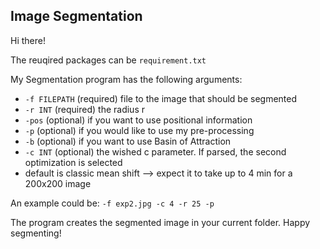 ## Image Segmentation

Hi there!

The reuqired packages can be ``requirement.txt``

My Segmentation program has the following arguments:

- `-f FILEPATH` (required) file to the image that should be segmented
- `-r INT` (required) the radius r
- `-pos` (optional) if you want to use positional information 
-  `-p` (optional) if you would like to use my pre-processing
- `-b` (optional) if you want to use Basin  of Attraction
- `-c INT` (optional) the wished c parameter. If parsed, the second optimization is selected
- default is classic mean shift --> expect it to take up to 4 min for a 200x200 image

An example could be: ``-f exp2.jpg -c 4 -r 25 -p``

The program creates the segmented image in your current folder. Happy segmenting!

